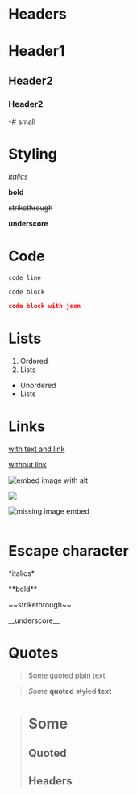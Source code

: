 # Headers

# Header1

## Header2

### Header2

-# small

# Styling

*italics*

**bold**

~~strikethrough~~

__underscore__

# Code

`code line`

```
code block
```

```json
code block with json
```

# Lists

1. Ordered
2. Lists

- Unordered
- Lists

# Links

[with text and link](https://with.text.and.link)

[](https://without.text)

[without link](https://without.link)

[]()

![embed image with alt](https://embed.image.with.alt)

![](https://embed.image.without.alt)

![missing image embed]()

![]()

# Escape character

\*italics\*

\*\*bold\*\*

\~\~strikethrough\~\~

\_\_underscore\_\_

# Quotes

> Some quoted plain text

> *Some* **quoted** ~~styled~~ __text__

> # Some
> ## Quoted
> ## Headers
